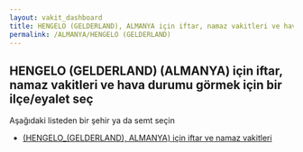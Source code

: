 ```yaml
---
layout: vakit_dashboard
title: HENGELO (GELDERLAND), ALMANYA için iftar, namaz vakitleri ve hava durumu - ilçe/eyalet seç
permalink: /ALMANYA/HENGELO (GELDERLAND)
---
```


## HENGELO (GELDERLAND) (ALMANYA) için iftar, namaz vakitleri ve hava durumu  görmek için bir ilçe/eyalet seç

Aşağıdaki listeden bir şehir ya da semt seçin

* [ (HENGELO_(GELDERLAND), ALMANYA) için iftar ve namaz vakitleri](/ALMANYA/HENGELO_(GELDERLAND)/)

<script type="text/javascript">
  var GLOBAL_COUNTRY = 'ALMANYA';
  var GLOBAL_CITY = 'HENGELO (GELDERLAND)';
  var GLOBAL_STATE = 'HENGELO (GELDERLAND)';
</script>
